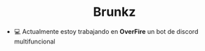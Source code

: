 <h1 align="center"> Brunkz</h1>

- 💻 Actualmente estoy trabajando en **OverFire** un bot de discord multifuncional
<p align="left">
</p>
